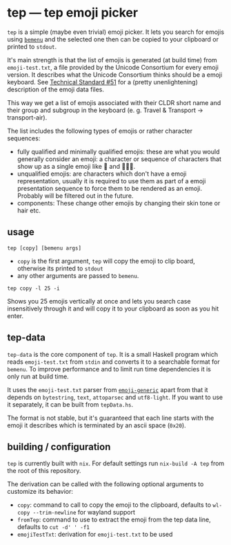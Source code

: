 # tep — tep emoji picker

`tep` is a simple (maybe even trivial) emoji picker.
It lets you search for emojis using [`bemenu`](https://github.com/Cloudef/bemenu)
and the selected one then can be copied to your clipboard
or printed to `stdout`.

It's main strength is that the list of emojis is generated
(at build time) from `emoji-test.txt`, a file provided by
the Unicode Consortium for every emoji version. It describes
what the Unicode Consortium thinks should be a emoji keyboard.
See [Technical Standard #51](https://unicode.org/reports/tr51/index.html#Data_Files)
for a (pretty unenlightening) description of the emoji data
files.

This way we get a list of emojis associated with their CLDR
short name and their group and subgroup in the keyboard
(e. g. Travel & Transport → transport-air).

The list includes the following types of emojis or rather
character sequences:

* fully qualified and minimally qualified emojis: these are
  what you would generally consider an emoji: a character
  or sequence of characters that show up as a single emoji
  like 🥺 and 👩🏿‍🦰.
* unqualified emojis: are characters which don't have a
  emoji representation, usually it is required to use them
  as part of a emoji presentation sequence to force them
  to be rendered as an emoji. Probably will be filtered
  out in the future.
* components: These change other emojis by changing their
  skin tone or hair etc.

## usage

```
tep [copy] [bemenu args]
```

* `copy` is the first argument, `tep` will copy the emoji
  to clip board, otherwise its printed to `stdout`
* any other arguments are passed to `bemenu`.

```
tep copy -l 25 -i
```

Shows you 25 emojis vertically at once and lets you search case
insensitively through it and will copy it to your clipboard
as soon as you hit enter.

## tep-data

`tep-data` is the core component of `tep`. It is a small Haskell
program which reads `emoji-test.txt` from `stdin` and converts it
to a searchable format for `bemenu`. To improve performance and to
limit run time dependencies it is only run at build time.

It uses the `emoji-test.txt` parser from [`emoji-generic`](../../lib/hs/emoji-generic)
apart from that it depends on `bytestring`, `text`, `attoparsec` and
`utf8-light`. If you want to use it separately, it can be built
from `tepData.hs`.

The format is not stable, but it's guaranteed that each line starts
with the emoji it describes which is terminated by an ascii space
(`0x20`).

## building / configuration

`tep` is currently built with `nix`. For default settings
run `nix-build -A tep` from the root of this repository.

The derivation can be called with the following optional
arguments to customize its behavior:

* `copy`: command to call to copy the emoji to the clipboard,
  defaults to `wl-copy --trim-newline` for wayland support
* `fromTep`: command to use to extract the emoji from the
  tep data line, defaults to `cut -d' ' -f1`
* `emojiTestTxt`: derivation for `emoji-test.txt` to be used
